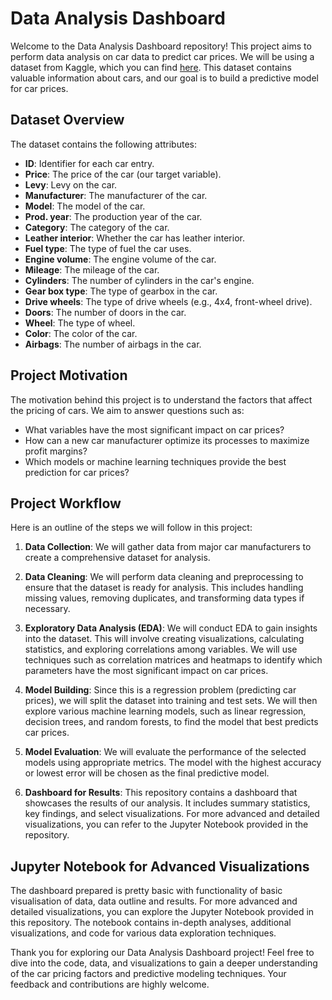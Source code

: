 # Data Analysis Dashboard

Welcome to the Data Analysis Dashboard repository! This project aims to perform data analysis on car data to predict car prices. We will be using a dataset from Kaggle, which you can find [here](https://www.kaggle.com/datasets/deepcontractor/car-price-prediction-challenge). This dataset contains valuable information about cars, and our goal is to build a predictive model for car prices.

## Dataset Overview

The dataset contains the following attributes:

- **ID**: Identifier for each car entry.
- **Price**: The price of the car (our target variable).
- **Levy**: Levy on the car.
- **Manufacturer**: The manufacturer of the car.
- **Model**: The model of the car.
- **Prod. year**: The production year of the car.
- **Category**: The category of the car.
- **Leather interior**: Whether the car has leather interior.
- **Fuel type**: The type of fuel the car uses.
- **Engine volume**: The engine volume of the car.
- **Mileage**: The mileage of the car.
- **Cylinders**: The number of cylinders in the car's engine.
- **Gear box type**: The type of gearbox in the car.
- **Drive wheels**: The type of drive wheels (e.g., 4x4, front-wheel drive).
- **Doors**: The number of doors in the car.
- **Wheel**: The type of wheel.
- **Color**: The color of the car.
- **Airbags**: The number of airbags in the car.

## Project Motivation

The motivation behind this project is to understand the factors that affect the pricing of cars. We aim to answer questions such as:

- What variables have the most significant impact on car prices?
- How can a new car manufacturer optimize its processes to maximize profit margins?
- Which models or machine learning techniques provide the best prediction for car prices?

## Project Workflow

Here is an outline of the steps we will follow in this project:

1. **Data Collection**: We will gather data from major car manufacturers to create a comprehensive dataset for analysis.

2. **Data Cleaning**: We will perform data cleaning and preprocessing to ensure that the dataset is ready for analysis. This includes handling missing values, removing duplicates, and transforming data types if necessary.

3. **Exploratory Data Analysis (EDA)**: We will conduct EDA to gain insights into the dataset. This will involve creating visualizations, calculating statistics, and exploring correlations among variables. We will use techniques such as correlation matrices and heatmaps to identify which parameters have the most significant impact on car prices.

4. **Model Building**: Since this is a regression problem (predicting car prices), we will split the dataset into training and test sets. We will then explore various machine learning models, such as linear regression, decision trees, and random forests, to find the model that best predicts car prices.

5. **Model Evaluation**: We will evaluate the performance of the selected models using appropriate metrics. The model with the highest accuracy or lowest error will be chosen as the final predictive model.

6. **Dashboard for Results**: This repository contains a dashboard that showcases the results of our analysis. It includes summary statistics, key findings, and select visualizations. For more advanced and detailed visualizations, you can refer to the Jupyter Notebook provided in the repository.

## Jupyter Notebook for Advanced Visualizations

The dashboard prepared is pretty basic with functionality of basic visualisation of data, data outline and results. For more advanced and detailed visualizations, you can explore the Jupyter Notebook provided in this repository. The notebook contains in-depth analyses, additional visualizations, and code for various data exploration techniques.

Thank you for exploring our Data Analysis Dashboard project! Feel free to dive into the code, data, and visualizations to gain a deeper understanding of the car pricing factors and predictive modeling techniques. Your feedback and contributions are highly welcome.
